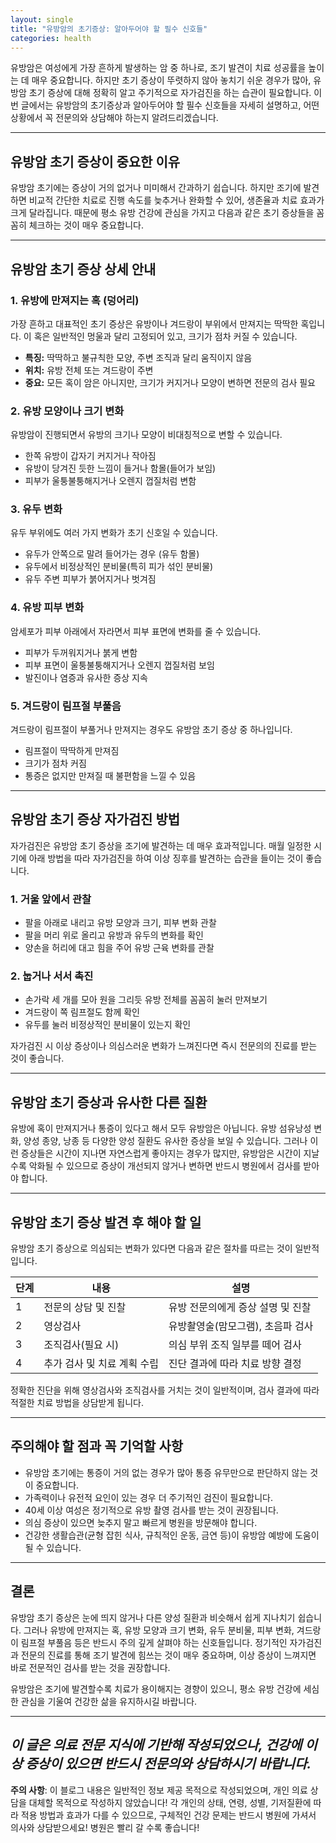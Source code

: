 ```yaml
---
layout: single
title: "유방암의 초기증상: 알아두어야 할 필수 신호들"
categories: health
---
```

유방암은 여성에게 가장 흔하게 발생하는 암 중 하나로, 조기 발견이 치료 성공률을 높이는 데 매우 중요합니다. 하지만 초기 증상이 뚜렷하지 않아 놓치기 쉬운 경우가 많아, 유방암 초기 증상에 대해 정확히 알고 주기적으로 자가검진을 하는 습관이 필요합니다. 이번 글에서는 유방암의 초기증상과 알아두어야 할 필수 신호들을 자세히 설명하고, 어떤 상황에서 꼭 전문의와 상담해야 하는지 알려드리겠습니다.

---

## 유방암 초기 증상이 중요한 이유

유방암 초기에는 증상이 거의 없거나 미미해서 간과하기 쉽습니다. 하지만 조기에 발견하면 비교적 간단한 치료로 진행 속도를 늦추거나 완화할 수 있어, 생존율과 치료 효과가 크게 달라집니다. 때문에 평소 유방 건강에 관심을 가지고 다음과 같은 초기 증상들을 꼼꼼히 체크하는 것이 매우 중요합니다.

---

## 유방암 초기 증상 상세 안내

### 1. 유방에 만져지는 혹 (덩어리)

가장 흔하고 대표적인 초기 증상은 유방이나 겨드랑이 부위에서 만져지는 딱딱한 혹입니다. 이 혹은 일반적인 멍울과 달리 고정되어 있고, 크기가 점차 커질 수 있습니다.

- **특징:** 딱딱하고 불규칙한 모양, 주변 조직과 달리 움직이지 않음
- **위치:** 유방 전체 또는 겨드랑이 주변
- **중요:** 모든 혹이 암은 아니지만, 크기가 커지거나 모양이 변하면 전문의 검사 필요

### 2. 유방 모양이나 크기 변화

유방암이 진행되면서 유방의 크기나 모양이 비대칭적으로 변할 수 있습니다.

- 한쪽 유방이 갑자기 커지거나 작아짐
- 유방이 당겨진 듯한 느낌이 들거나 함몰(들어가 보임)
- 피부가 울퉁불퉁해지거나 오렌지 껍질처럼 변함

### 3. 유두 변화

유두 부위에도 여러 가지 변화가 초기 신호일 수 있습니다.

- 유두가 안쪽으로 말려 들어가는 경우 (유두 함몰)
- 유두에서 비정상적인 분비물(특히 피가 섞인 분비물)
- 유두 주변 피부가 붉어지거나 벗겨짐

### 4. 유방 피부 변화

암세포가 피부 아래에서 자라면서 피부 표면에 변화를 줄 수 있습니다.

- 피부가 두꺼워지거나 붉게 변함
- 피부 표면이 울퉁불퉁해지거나 오렌지 껍질처럼 보임
- 발진이나 염증과 유사한 증상 지속

### 5. 겨드랑이 림프절 부풀음

겨드랑이 림프절이 부풀거나 만져지는 경우도 유방암 초기 증상 중 하나입니다.

- 림프절이 딱딱하게 만져짐
- 크기가 점차 커짐
- 통증은 없지만 만져질 때 불편함을 느낄 수 있음

---

## 유방암 초기 증상 자가검진 방법

자가검진은 유방암 초기 증상을 조기에 발견하는 데 매우 효과적입니다. 매월 일정한 시기에 아래 방법을 따라 자가검진을 하여 이상 징후를 발견하는 습관을 들이는 것이 좋습니다.

### 1. 거울 앞에서 관찰

- 팔을 아래로 내리고 유방 모양과 크기, 피부 변화 관찰
- 팔을 머리 위로 올리고 유방과 유두의 변화를 확인
- 양손을 허리에 대고 힘을 주어 유방 근육 변화를 관찰

### 2. 눕거나 서서 촉진

- 손가락 세 개를 모아 원을 그리듯 유방 전체를 꼼꼼히 눌러 만져보기
- 겨드랑이 쪽 림프절도 함께 확인
- 유두를 눌러 비정상적인 분비물이 있는지 확인

자가검진 시 이상 증상이나 의심스러운 변화가 느껴진다면 즉시 전문의의 진료를 받는 것이 좋습니다.

---

## 유방암 초기 증상과 유사한 다른 질환

유방에 혹이 만져지거나 통증이 있다고 해서 모두 유방암은 아닙니다. 유방 섬유낭성 변화, 양성 종양, 낭종 등 다양한 양성 질환도 유사한 증상을 보일 수 있습니다. 그러나 이런 증상들은 시간이 지나면 자연스럽게 좋아지는 경우가 많지만, 유방암은 시간이 지날수록 악화될 수 있으므로 증상이 개선되지 않거나 변하면 반드시 병원에서 검사를 받아야 합니다.

---

## 유방암 초기 증상 발견 후 해야 할 일

유방암 초기 증상으로 의심되는 변화가 있다면 다음과 같은 절차를 따르는 것이 일반적입니다.

| 단계 | 내용                         | 설명                              |
|------|----------------------------|---------------------------------|
| 1    | 전문의 상담 및 진찰          | 유방 전문의에게 증상 설명 및 진찰 |
| 2    | 영상검사                     | 유방촬영술(맘모그램), 초음파 검사  |
| 3    | 조직검사(필요 시)             | 의심 부위 조직 일부를 떼어 검사   |
| 4    | 추가 검사 및 치료 계획 수립   | 진단 결과에 따라 치료 방향 결정   |

정확한 진단을 위해 영상검사와 조직검사를 거치는 것이 일반적이며, 검사 결과에 따라 적절한 치료 방법을 상담받게 됩니다.

---

## 주의해야 할 점과 꼭 기억할 사항

- 유방암 초기에는 통증이 거의 없는 경우가 많아 통증 유무만으로 판단하지 않는 것이 중요합니다.
- 가족력이나 유전적 요인이 있는 경우 더 주기적인 검진이 필요합니다.
- 40세 이상 여성은 정기적으로 유방 촬영 검사를 받는 것이 권장됩니다.
- 의심 증상이 있으면 늦추지 말고 빠르게 병원을 방문해야 합니다.
- 건강한 생활습관(균형 잡힌 식사, 규칙적인 운동, 금연 등)이 유방암 예방에 도움이 될 수 있습니다.

---

## 결론

유방암 초기 증상은 눈에 띄지 않거나 다른 양성 질환과 비슷해서 쉽게 지나치기 쉽습니다. 그러나 유방에 만져지는 혹, 유방 모양과 크기 변화, 유두 분비물, 피부 변화, 겨드랑이 림프절 부풀음 등은 반드시 주의 깊게 살펴야 하는 신호들입니다. 정기적인 자가검진과 전문의 진료를 통해 조기 발견에 힘쓰는 것이 매우 중요하며, 이상 증상이 느껴지면 바로 전문적인 검사를 받는 것을 권장합니다.

유방암은 조기에 발견할수록 치료가 용이해지는 경향이 있으니, 평소 유방 건강에 세심한 관심을 기울여 건강한 삶을 유지하시길 바랍니다.

---

*이 글은 의료 전문 지식에 기반해 작성되었으나, 건강에 이상 증상이 있으면 반드시 전문의와 상담하시기 바랍니다.*
---

**주의 사항**: 이 블로그 내용은 일반적인 정보 제공 목적으로 작성되었으며, 개인 의료 상담을 대체할 목적으로 작성하지 않았습니다! 각 개인의 상태, 연령, 성별, 기저질환에 따라 적용 방법과 효과가 다를 수 있으므로, 구체적인 건강 문제는 반드시 병원에 가셔서 의사와 상담받으세요! 병원은 빨리 갈 수록 좋습니다!
